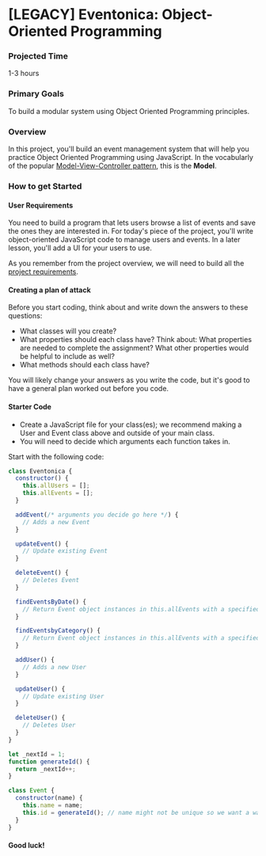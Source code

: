 # [LEGACY] Eventonica: Object-Oriented Programming

### Projected Time

1-3 hours

### Primary Goals

To build a modular system using Object Oriented Programming principles.

### Overview

In this project, you'll build an event management system that will help you practice Object Oriented Programming using JavaScript. In the vocabularly of the popular [Model-View-Controller pattern](https://en.wikipedia.org/wiki/Model%E2%80%93view%E2%80%93controller), this is the **Model**.

### How to get Started

#### User Requirements

You need to build a program that lets users browse a list of events and save the ones they are interested in. For today's piece of the project, you'll write object-oriented JavaScript code to manage users and events. In a later lesson, you'll add a UI for your users to use.

As you remember from the project overview, we will need to build all the [project requirements](./README.md#project-requirements).

#### Creating a plan of attack

Before you start coding, think about and write down the answers to these questions:

- What classes will you create?
- What properties should each class have? Think about: What properties are needed to complete the assignment? What other properties would be helpful to include as well?
- What methods should each class have?

You will likely change your answers as you write the code, but it's good to have a general plan worked out before you code.

#### Starter Code

- Create a JavaScript file for your class(es); we recommend making a User and Event class above and outside of your main class.
- You will need to decide which arguments each function takes in.

Start with the following code:

```javascript
class Eventonica {
  constructor() {
    this.allUsers = [];
    this.allEvents = [];
  }

  addEvent(/* arguments you decide go here */) {
    // Adds a new Event
  }

  updateEvent() {
    // Update existing Event
  }

  deleteEvent() {
    // Deletes Event
  }

  findEventsByDate() {
    // Return Event object instances in this.allEvents with a specified date
  }

  findEventsbyCategory() {
    // Return Event object instances in this.allEvents with a specified category
  }

  addUser() {
    // Adds a new User
  }

  updateUser() {
    // Update existing User
  }

  deleteUser() {
    // Deletes User
  }
}

let _nextId = 1;
function generateId() {
  return _nextId++;
}

class Event {
  constructor(name) {
    this.name = name;
    this.id = generateId(); // name might not be unique so we want a way to find this later
  }
}
```

#### Good luck!
